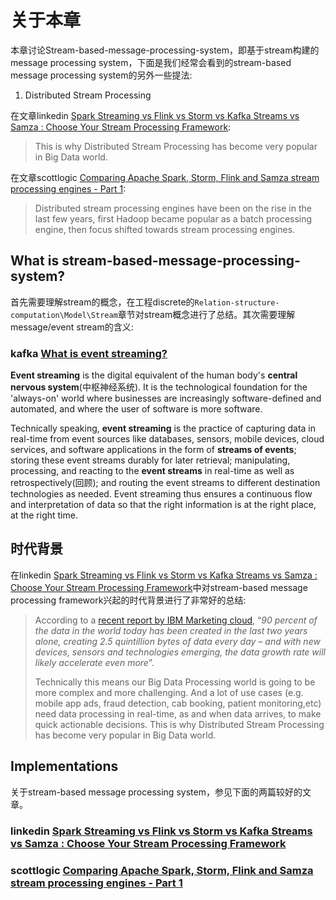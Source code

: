 # 关于本章

本章讨论Stream-based-message-processing-system，即基于stream构建的message processing system，下面是我们经常会看到的stream-based message processing system的另外一些提法:

1) Distributed Stream Processing

在文章linkedin [Spark Streaming vs Flink vs Storm vs Kafka Streams vs Samza : Choose Your Stream Processing Framework](https://www.linkedin.com/pulse/spark-streaming-vs-flink-storm-kafka-streams-samza-choose-prakash/):

> This is why Distributed Stream Processing has become very popular in Big Data world.

在文章scottlogic [Comparing Apache Spark, Storm, Flink and Samza stream processing engines - Part 1](https://blog.scottlogic.com/2018/07/06/comparing-streaming-frameworks-pt1.html):

> Distributed stream processing engines have been on the rise in the last few years, first Hadoop became popular as a batch processing engine, then focus shifted towards stream processing engines. 



## What is stream-based-message-processing-system?

首先需要理解stream的概念，在工程discrete的`Relation-structure-computation\Model\Stream`章节对stream概念进行了总结。其次需要理解message/event stream的含义:

### kafka [What is event streaming?](https://kafka.apache.org/intro#intro_streaming)

**Event streaming** is the digital equivalent of the human body's **central nervous system**(中枢神经系统). It is the technological foundation for the 'always-on' world where businesses are increasingly software-defined and automated, and where the user of software is more software.

Technically speaking, **event streaming** is the practice of capturing data in real-time from event sources like databases, sensors, mobile devices, cloud services, and software applications in the form of **streams of events**; storing these event streams durably for later retrieval; manipulating, processing, and reacting to the **event streams** in real-time as well as retrospectively(回顾); and routing the event streams to different destination technologies as needed. Event streaming thus ensures a continuous flow and interpretation of data so that the right information is at the right place, at the right time.

## 时代背景

在linkedin [Spark Streaming vs Flink vs Storm vs Kafka Streams vs Samza : Choose Your Stream Processing Framework](https://www.linkedin.com/pulse/spark-streaming-vs-flink-storm-kafka-streams-samza-choose-prakash/)中对stream-based message processing framework兴起的时代背景进行了非常好的总结:

> According to a [recent report by IBM Marketing cloud](https://www.mediapost.com/publications/article/291358/90-of-todays-data-created-in-two-years.html), “*90 percent of the data in the world today has been created in the last two years alone, creating 2.5 quintillion bytes of data every day – and with new devices, sensors and technologies emerging, the data growth rate will likely accelerate even more*”.
>
> Technically this means our Big Data Processing world is going to be more complex and more challenging. And a lot of use cases (e.g. mobile app ads, fraud detection, cab booking, patient monitoring,etc) need data processing in real-time, as and when data arrives, to make quick actionable decisions. This is why Distributed Stream Processing has become very popular in Big Data world.

## Implementations

关于stream-based message processing system，参见下面的两篇较好的文章。

### linkedin [Spark Streaming vs Flink vs Storm vs Kafka Streams vs Samza : Choose Your Stream Processing Framework](https://www.linkedin.com/pulse/spark-streaming-vs-flink-storm-kafka-streams-samza-choose-prakash/)





### scottlogic [Comparing Apache Spark, Storm, Flink and Samza stream processing engines - Part 1](https://blog.scottlogic.com/2018/07/06/comparing-streaming-frameworks-pt1.html)
